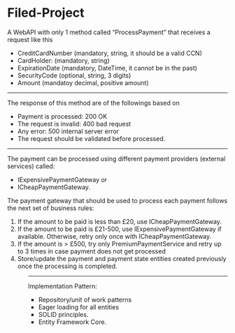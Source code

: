 # Filed-Project

A WebAPI with only 1 method called “ProcessPayment” that receives a request like this
- CreditCardNumber (mandatory, string, it should be a valid CCN)
- CardHolder: (mandatory, string)
- ExpirationDate (mandatory, DateTime, it cannot be in the past)
- SecurityCode (optional, string, 3 digits)
- Amount (mandatoy decimal, positive amount)
<hr />

The response of this method are of the followings based on
- Payment is processed: 200 OK
- The request is invalid: 400 bad request
- Any error: 500 internal server error
- The request should be validated before processed.

<hr />

The payment can be processed using different payment providers (external services) called:
- IExpensivePaymentGateway or
- ICheapPaymentGateway.
<p>The payment gateway that should be used to process each payment follows the next set of business
rules: </p>
<ol>
   
<li>If the amount to be paid is less than £20, use ICheapPaymentGateway. </li>
<li>If the amount to be paid is £21-500, use IExpensivePaymentGateway if available. Otherwise, retry
only once with ICheapPaymentGateway. </li>
<li>If the amount is > £500, try only PremiumPaymentService and retry up to 3 times in case payment
does not get processed </li>
<li>Store/update the payment and payment state entities created previously once the processing is
completed.
 <ol/>
   
<hr />
  
Implementation Pattern:
- Repository/unit of work patterns
- Eager loading for all entities
- SOLID principles.
- Entity Framework Core.
